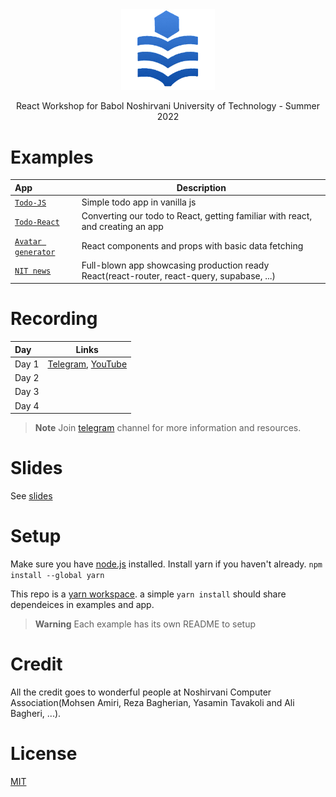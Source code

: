 <div align="center">
  <a href="https://github.com/always-maap/React-NIT-Workshop">
    <img width="150px;" src="https://raw.githubusercontent.com/always-maap/React-NIT-Workshop/master/logo.png" alt="nit logo" />
  </a>
  
  <p>React Workshop for Babol Noshirvani University of Technology - Summer 2022</p>
</div>

# Examples

| App                                    | Description                                                                                |
|:---------------------------------------|--------------------------------------------------------------------------------------------|
| [`Todo-JS`](./examples/todo-js)        | Simple todo app in vanilla js                                                              |
| [`Todo-React`](./examples/todo-react)  | Converting our todo to React, getting familiar with react, and creating an app             |
| [`Avatar generator`](./packages/og-cs) | React components and props with basic data fetching                                        |
| [`NIT news`](./packages/utils)         | Full-blown app showcasing production ready React(react-router, react-query, supabase, ...) |

# Recording

| Day   | Links                                |
|:------|--------------------------------------|
| Day 1 | [Telegram](https://t.me/c/1757673207/11), [YouTube](https://youtu.be/lVkYNbCkgQE) |
| Day 2 |                                                                                   |
| Day 3 |                                                                                   |
| Day 4 |                                                                                   |

> **Note** Join [telegram](https://t.me/+mmiBVO34yQ5iMzI0) channel for more information and resources. 

# Slides

See [slides](./slides.pdf)

# Setup
Make sure you have [node.js](https://nodejs.org/en/) installed. Install yarn if you haven't already. 
```npm install --global yarn```

This repo is a [yarn workspace](https://classic.yarnpkg.com/lang/en/docs/workspaces/). a simple ```yarn install``` should share dependeices in examples and app.

> **Warning** Each example has its own README to setup

# Credit
All the credit goes to wonderful people at Noshirvani Computer Association(Mohsen Amiri, Reza Bagherian, Yasamin Tavakoli and Ali Bagheri, ...).

# License
[MIT](./LICENSE)
